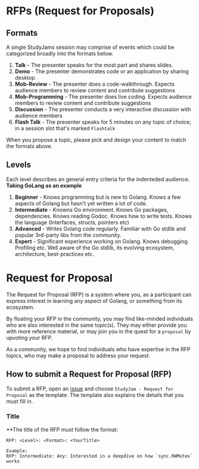 # RFPs (Request for Proposals)

## Formats

A single StudyJams session may comprise of events which could be categorized broadly into the formats below.

1. **Talk** - The presenter speaks for the most part and shares slides.
2. **Demo** - The presenter demonstrates code or an application by sharing desktop
3. **Mob-Review** - The presenter does a code-walkthrough. Expects audience members to review content and contribute suggestions
4. **Mob-Programming** - The presenter does live coding. Expects audience members to review content and contribute suggestions
5. **Discussion** - The presenter conducts a very interactive discussion with audience members
6. **Flash Talk** - The presenter speaks for 5 minutes on any topic of choice; in a session slot that's marked `Flashtalk`

When you propose a topic, please pick and design your content to match the formats above.

## Levels

Each level describes an general entry criteria for the indenteded audience. **Taking GoLang as an example**

1. **Beginner** - Knows programming but is new to Golang. Knows a few aspects of Golang but hasn't yet written a lot of code.
2. **Intermediate** - Knowns Go environment. Knows Go packages, dependencies. Knows reading Godoc. Knows how to write tests. Knows the language (Interfaces, structs, pointers etc)
3. **Advanced** - Writes Golang code regularly. Familiar with Go stdlib and popular 3rd-party libs from the community.
4. **Expert** - Significant experience working on Golang. Knows debugging. Profiling etc. Well aware of the Go stdlib, its evolving ecosystem, architecture, best-practices etc.

# Request for Proposal

The Request for Proposal (RFP) is a system where you, as a participant can express interest in learning any aspect of Golang, or something from its ecosystem.

By floating your RFP in the community, you may find like-minded individuals who are also interested in the same topic(s). They may either provide you with more reference material, or may join you in the quest for a `proposal` by upvoting your RFP.

As a community, we hope to find individuals who have expertise in the RFP topics, who may make a proposal to address your request.

## How to submit a Request for Proposal (RFP)

To submit a RFP, open an [issue](https://github.com/fnplus/chennai-go-jams/p/issues/new/choose) and choose `StudyJam - Request for Proposal` as the template. The template also explains the details that you must fill in.

### Title

**The title of the RFP must follow the format:

```
RFP: <Level>: <Format>: <YourTitle>

Example:
RFP: Intermediate: Any: Interested in a deepdive on how `sync.RWMutex` works
```
